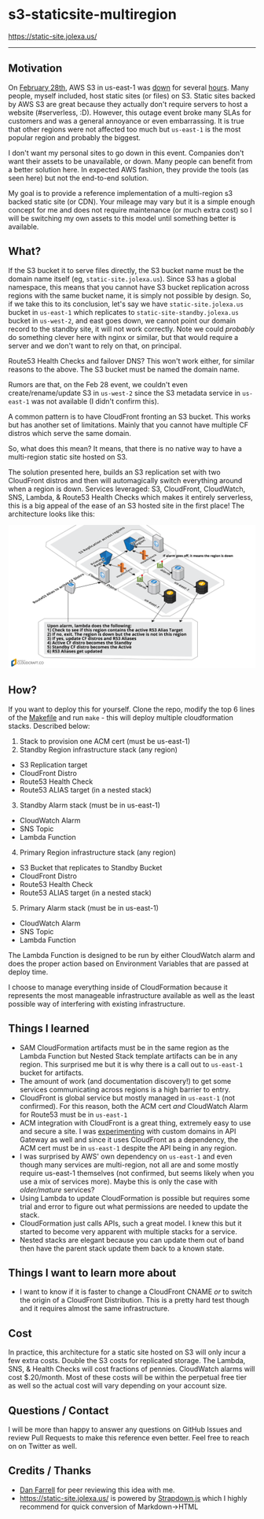 # s3-staticsite-multiregion
https://static-site.jolexa.us/
_______

## Motivation
On [February 28th](https://aws.amazon.com/message/41926/), AWS S3
in us-east-1 was
[down](https://techcrunch.com/2017/02/28/amazon-aws-s3-outage-is-breaking-things-for-a-lot-of-websites-and-apps/)
for several
[hours](https://techcrunch.com/2017/03/02/aws-cloudsplains-what-happend-to-s3-storage-on-monday/).
Many people, myself included, host static sites (or files) on S3. Static sites
backed by AWS S3 are great because they actually don't require servers to host a
website (#serverless, :D). However, this outage event broke many SLAs for
customers and was a general annoyance or even embarrassing. It is true that
other regions were not affected too much but `us-east-1` is the most popular
region and probably the biggest.

I don't want my personal sites to go down in this event. Companies don't want
their assets to be unavailable, or down. Many people can benefit from a better
solution here. In expected AWS fashion, they provide the tools (as seen here)
but not the end-to-end solution.

My goal is to provide a reference implementation of a multi-region s3 backed
static site (or CDN). Your mileage may vary but it is a simple enough concept
for me and does not require maintenance (or much extra cost) so I will be
switching my own assets to this model until something better is available.

## What?
If the S3 bucket it to serve files directly, the S3 bucket name must be the
domain name itself (eg, `static-site.jolexa.us`). Since S3 has a global
namespace, this means that you cannot have S3 bucket replication across regions
with the same bucket name, it is simply not possible by design. So, if we take
this to its conclusion, let's say we have `static-site.jolexa.us` bucket in
`us-east-1` which replicates to `static-site-standby.jolexa.us` bucket in
`us-west-2`, and east goes down, we cannot point our domain record to the
standby site, it will not work correctly.  Note we could _probably_ do something
clever here with nginx or similar, but that would require a server and we don't
want to rely on that, on principal.

Route53 Health Checks and failover DNS? This won't work either, for similar
reasons to the above.  The S3 bucket must be named the domain name.

Rumors are that, on the Feb 28 event, we couldn't even create/rename/update S3
in `us-west-2` since the S3 metadata service in `us-east-1` was not available (I
didn't confirm this).

A common pattern is to have CloudFront fronting an S3 bucket. This works but has
another set of limitations. Mainly that you cannot have multiple CF distros
which serve the same domain.

So, what does this mean? It means, that there is no native way to have a
multi-region static site hosted on S3.

The solution presented here, builds an S3 replication set with two CloudFront
distros and then will automagically switch everything around when a region is
down. Services leveraged: S3, CloudFront, CloudWatch, SNS, Lambda, & Route53
Health Checks which makes it entirely serverless, this is a big appeal of the
ease of an S3 hosted site in the first place! The architecture looks like this:

![Architecture Diagram](diagram.png)

## How?
If you want to deploy this for yourself. Clone the repo, modify the top 6 lines
of the
[Makefile](https://github.com/jolexa/s3-staticsite-multiregion/blob/master/Makefile#L2-L8)
and run `make` - this will deploy multiple cloudformation stacks.  Described
below:

1. Stack to provision one ACM cert (must be us-east-1)
2. Standby Region infrastructure stack (any region)
  - S3 Replication target
  - CloudFront Distro
  - Route53 Health Check
  - Route53 ALIAS target (in a nested stack)
3. Standby Alarm stack (must be in us-east-1)
  - CloudWatch Alarm
  - SNS Topic
  - Lambda Function
4. Primary Region infrastructure stack (any region)
  - S3 Bucket that replicates to Standby Bucket
  - CloudFront Distro
  - Route53 Health Check
  - Route53 ALIAS target (in a nested stack)
5. Primary Alarm stack (must be in us-east-1)
  - CloudWatch Alarm
  - SNS Topic
  - Lambda Function

The Lambda Function is designed to be run by either CloudWatch alarm and does
the proper action based on Environment Variables that are passed at deploy time.

I choose to manage everything inside of CloudFormation because it represents the
most manageable infrastructure available as well as the least possible way of
interfering with existing infrastructure.

## Things I learned

* SAM CloudFormation artifacts must be in the same region as the Lambda Function
  but Nested Stack template artifacts can be in any region. This surprised me
  but it is why there is a call out to `us-east-1` bucket for artifacts.
* The amount of work (and documentation discovery!) to get some services
  communicating across regions is a high barrier to entry.
* CloudFront is global service but mostly managed in `us-east-1` (not
  confirmed). For this reason, both the ACM cert *and* CloudWatch Alarm for
  Route53 must be in `us-east-1`
* ACM integration with CloudFront is a great thing, extremely easy to use and
  secure a site. I was [experimenting](https://github.com/jolexa/aws-apigw-acm)
  with custom domains in API Gateway as well and since it uses CloudFront as a
  dependency, the ACM cert must be in `us-east-1` despite the API being in any
  region.
* I was surprised by AWS' own dependency on `us-east-1` and even though many
  services are multi-region, not all are and some mostly require us-east-1
  themselves (not confirmed, but seems likely when you use a mix of services
  more).  Maybe this is only the case with *older/mature* services?
* Using Lambda to update CloudFormation is possible but requires some trial and
  error to figure out what permissions are needed to update the stack.
* CloudFormation just calls APIs, such a great model. I knew this but it started
  to become very apparent with multiple stacks for a service.
* Nested stacks are elegant because you can update them out of band then have
  the parent stack update them back to a known state.


## Things I want to learn more about

* I want to know if it is faster to change a CloudFront CNAME *or* to switch the
  origin of a CloudFront Distribution. This is a pretty hard test though and it
  requires almost the same infrastructure.


## Cost

In practice, this architecture for a static site hosted on S3 will only incur a
few extra costs. Double the S3 costs for replicated storage. The Lambda, SNS, &
Health Checks will cost fractions of pennies. CloudWatch alarms will cost
$.20/month. Most of these costs will be within the perpetual free tier as well
so the actual cost will vary depending on your account size.

## Questions / Contact
I will be more than happy to answer any questions on GitHub Issues and review
Pull Requests to make this reference even better. Feel free to reach on on
Twitter as well.

## Credits / Thanks
* [Dan Farrell](https://github.com/farrellit) for peer reviewing this idea with
  me.
* https://static-site.jolexa.us/ is powered by
  [Strapdown.js](http://strapdownjs.com/) which I highly recommend for quick
  conversion of Markdown->HTML
